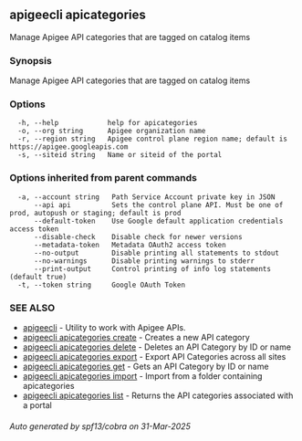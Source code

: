 ## apigeecli apicategories

Manage Apigee API categories that are tagged on catalog items

### Synopsis

Manage Apigee API categories that are tagged on catalog items

### Options

```
  -h, --help            help for apicategories
  -o, --org string      Apigee organization name
  -r, --region string   Apigee control plane region name; default is https://apigee.googleapis.com
  -s, --siteid string   Name or siteid of the portal
```

### Options inherited from parent commands

```
  -a, --account string   Path Service Account private key in JSON
      --api api          Sets the control plane API. Must be one of prod, autopush or staging; default is prod
      --default-token    Use Google default application credentials access token
      --disable-check    Disable check for newer versions
      --metadata-token   Metadata OAuth2 access token
      --no-output        Disable printing all statements to stdout
      --no-warnings      Disable printing warnings to stderr
      --print-output     Control printing of info log statements (default true)
  -t, --token string     Google OAuth Token
```

### SEE ALSO

* [apigeecli](apigeecli.md)	 - Utility to work with Apigee APIs.
* [apigeecli apicategories create](apigeecli_apicategories_create.md)	 - Creates a new API category
* [apigeecli apicategories delete](apigeecli_apicategories_delete.md)	 - Deletes an API Category by ID or name
* [apigeecli apicategories export](apigeecli_apicategories_export.md)	 - Export API Categories across all sites
* [apigeecli apicategories get](apigeecli_apicategories_get.md)	 - Gets an API Category by ID or name
* [apigeecli apicategories import](apigeecli_apicategories_import.md)	 - Import from a folder containing apicategories
* [apigeecli apicategories list](apigeecli_apicategories_list.md)	 - Returns the API categories associated with a portal

###### Auto generated by spf13/cobra on 31-Mar-2025
